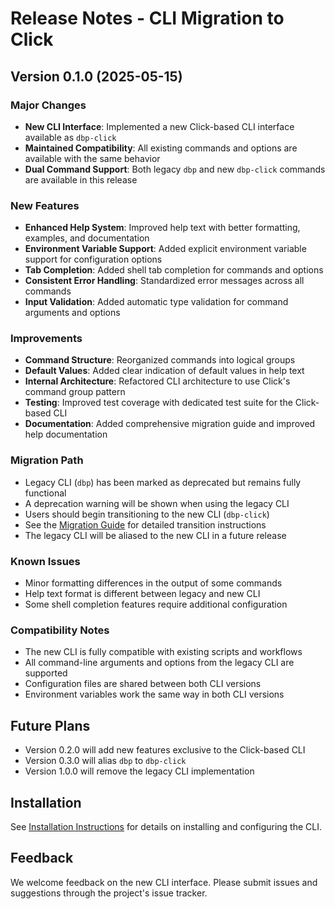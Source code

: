 # Release Notes - CLI Migration to Click

## Version 0.1.0 (2025-05-15)

### Major Changes

- **New CLI Interface**: Implemented a new Click-based CLI interface available as `dbp-click`
- **Maintained Compatibility**: All existing commands and options are available with the same behavior
- **Dual Command Support**: Both legacy `dbp` and new `dbp-click` commands are available in this release

### New Features

- **Enhanced Help System**: Improved help text with better formatting, examples, and documentation
- **Environment Variable Support**: Added explicit environment variable support for configuration options
- **Tab Completion**: Added shell tab completion for commands and options
- **Consistent Error Handling**: Standardized error messages across all commands
- **Input Validation**: Added automatic type validation for command arguments and options

### Improvements

- **Command Structure**: Reorganized commands into logical groups
- **Default Values**: Added clear indication of default values in help text
- **Internal Architecture**: Refactored CLI architecture to use Click's command group pattern
- **Testing**: Improved test coverage with dedicated test suite for the Click-based CLI
- **Documentation**: Added comprehensive migration guide and improved help documentation

### Migration Path

- Legacy CLI (`dbp`) has been marked as deprecated but remains fully functional
- A deprecation warning will be shown when using the legacy CLI
- Users should begin transitioning to the new CLI (`dbp-click`)
- See the [Migration Guide](MIGRATION_GUIDE.md) for detailed transition instructions
- The legacy CLI will be aliased to the new CLI in a future release

### Known Issues

- Minor formatting differences in the output of some commands
- Help text format is different between legacy and new CLI
- Some shell completion features require additional configuration

### Compatibility Notes

- The new CLI is fully compatible with existing scripts and workflows
- All command-line arguments and options from the legacy CLI are supported
- Configuration files are shared between both CLI versions
- Environment variables work the same way in both CLI versions

## Future Plans

- Version 0.2.0 will add new features exclusive to the Click-based CLI
- Version 0.3.0 will alias `dbp` to `dbp-click` 
- Version 1.0.0 will remove the legacy CLI implementation

## Installation

See [Installation Instructions](INSTALLATION_INSTRUCTIONS.md) for details on installing and configuring the CLI.

## Feedback

We welcome feedback on the new CLI interface. Please submit issues and suggestions through the project's issue tracker.
